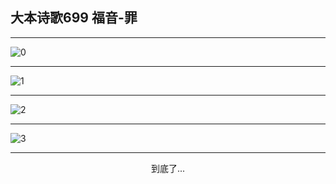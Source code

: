 
## 大本诗歌699 福音-罪
        
<div id="aplayer0"></div>

---

<img alt="0" data-original="/data/d0693/0">

---

<img alt="1" data-original="/data/d0693/1">

---

<img alt="2" data-original="/data/d0693/2">

---

<img alt="3" data-original="/data/d0693/3">

---

<p style="text-align: center">到底了...</p>

<script src="/js/dist-view.js"></script>

<script>
MAIN.id = 'd0693';
        
const ap0 = new APlayer({
    container: document.getElementById('aplayer0'),
    volume: 1,
    loop: 'none',
    preload: 'none',
    audio: [{
        name: '大本诗歌699.mp3',
        artist: '大本诗歌',
        url: 'https://res.wx.qq.com/voice/getvoice?mediaid=MzI0NTk3MDM5M18yMjQ3NDk2NDMz',
        cover: '/favicon'
    }]
});
</script>
